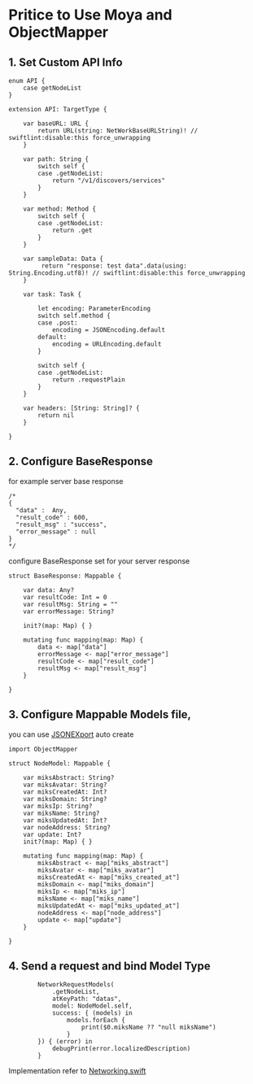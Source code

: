 # Pritice to Use Moya and ObjectMapper

## 1. Set Custom API Info

```
enum API {
    case getNodeList
}

extension API: TargetType {

    var baseURL: URL {
        return URL(string: NetWorkBaseURLString)! // swiftlint:disable:this force_unwrapping
    }

    var path: String {
        switch self {
        case .getNodeList:
            return "/v1/discovers/services"
        }
    }

    var method: Method {
        switch self {
        case .getNodeList:
            return .get
        }
    }

    var sampleData: Data {
         return "response: test data".data(using: String.Encoding.utf8)! // swiftlint:disable:this force_unwrapping
    }

    var task: Task {

        let encoding: ParameterEncoding
        switch self.method {
        case .post:
            encoding = JSONEncoding.default
        default:
            encoding = URLEncoding.default
        }

        switch self {
        case .getNodeList:
            return .requestPlain
        }
    }

    var headers: [String: String]? {
        return nil
    }

}

```

## 2. Configure BaseResponse

for example server base response
```
/*
{
  "data" :  Any,
  "result_code" : 600,
  "result_msg" : "success",
  "error_message" : null
}
*/

```

configure BaseResponse set for your server response

```
struct BaseResponse: Mappable {

    var data: Any?
    var resultCode: Int = 0
    var resultMsg: String = ""
    var errorMessage: String?

    init?(map: Map) { }

    mutating func mapping(map: Map) {
        data <- map["data"]
        errorMessage <- map["error_message"]
        resultCode <- map["result_code"]
        resultMsg <- map["result_msg"]
    }

}
```

## 3. Configure Mappable Models file,

you can use [JSONEXport](https://github.com/Ahmed-Ali/JSONExport) auto create
```
import ObjectMapper

struct NodeModel: Mappable {

    var miksAbstract: String?
    var miksAvatar: String?
    var miksCreatedAt: Int?
    var miksDomain: String?
    var miksIp: String?
    var miksName: String?
    var miksUpdatedAt: Int?
    var nodeAddress: String?
    var update: Int?
    init?(map: Map) { }

    mutating func mapping(map: Map) {
        miksAbstract <- map["miks_abstract"]
        miksAvatar <- map["miks_avatar"]
        miksCreatedAt <- map["miks_created_at"]
        miksDomain <- map["miks_domain"]
        miksIp <- map["miks_ip"]
        miksName <- map["miks_name"]
        miksUpdatedAt <- map["miks_updated_at"]
        nodeAddress <- map["node_address"]
        update <- map["update"]
    }

}

```

## 4. Send a request and bind Model Type

```
        NetworkRequestModels(
            .getNodeList,
            atKeyPath: "datas",
            model: NodeModel.self,
            success: { (models) in
                models.forEach {
                    print($0.miksName ?? "null miksName")
                }
        }) { (error) in
            debugPrint(error.localizedDescription)
        }
```

Implementation refer to [Networking.swift](https://github.com/CivelXu/Moya-ObjectMapper/blob/master/MoyaPractice/MoyaPractice/Network/Networking.swift)


